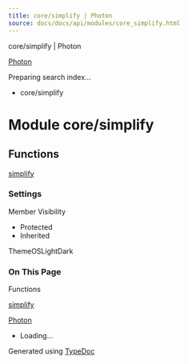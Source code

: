 ```yaml
---
title: core/simplify | Photon
source: docs/docs/api/modules/core_simplify.html
---
```


core/simplify | Photon

[Photon](../index.md)




Preparing search index...

* core/simplify

# Module core/simplify

## Functions

[simplify](../functions/core_simplify.simplify.md)

### Settings

Member Visibility

* Protected
* Inherited

ThemeOSLightDark

### On This Page

Functions

[simplify](#simplify)

[Photon](../index.md)

* Loading...

Generated using [TypeDoc](https://typedoc.org/)
